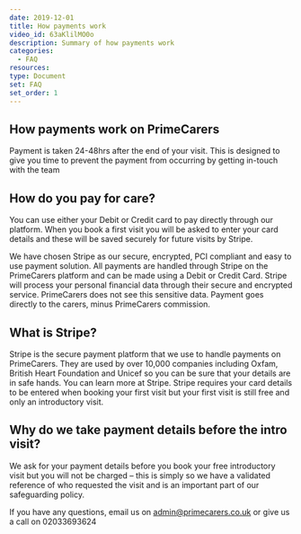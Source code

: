 ```yaml
---
date: 2019-12-01
title: How payments work
video_id: 63aKlilMO0o
description: Summary of how payments work
categories:
  - FAQ
resources:
type: Document
set: FAQ
set_order: 1
---
```


## How payments work on PrimeCarers

Payment is taken 24-48hrs after the end of your visit. This is designed to give you time to prevent the payment from occurring by getting in-touch with the team

## How do you pay for care?
You can use either your Debit or Credit card to pay directly through our platform. When you book a first visit you will be asked to enter your card details and these will be saved securely for future visits by Stripe.

We have chosen Stripe as our secure, encrypted, PCI compliant and easy to use payment solution. All payments are handled through Stripe on the PrimeCarers platform and can be made using a Debit or Credit Card. Stripe will process your personal financial data through their secure and encrypted service. PrimeCarers does not see this sensitive data. Payment goes directly to the carers, minus PrimeCarers commission.

## What is Stripe?
Stripe is the secure payment platform that we use to handle payments on PrimeCarers. They are used by over 10,000 companies including Oxfam, British Heart Foundation and Unicef so you can be sure that your details are in safe hands. You can learn more at Stripe. Stripe requires your card details to be entered when booking your first visit but your first visit is still free and only an introductory visit.

## Why do we take payment details before the intro visit?
We ask for your payment details before you book your free introductory visit but you will not be charged – this is simply so we have a validated reference of who requested the visit and is an important part of our safeguarding policy.



If you have any questions, email us on admin@primecarers.co.uk or give us a call on 02033693624
